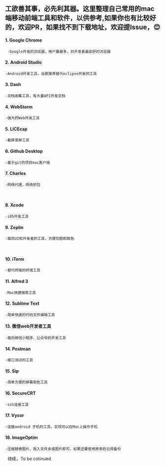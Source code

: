 
## 工欲善其事，必先利其器。这里整理自己常用的mac端移动前端工具和软件，以供参考,如果你也有比较好的，欢迎PR，如果找不到下载地址，欢迎提Issue，😊

#### 1. Google Chrome 

     -Google开发的浏览器，用户量最多，对开发者最友好的浏览器
   
#### 2. Android Studio

    -Android开发工具，谷歌推荐替代eclipse开发的工具
   
#### 3. Dash

    -文档收集工具，有大量API开发文档
   
#### 4. WebStorm

    -强大的Web开发工具
   
#### 5. LICEcap

    -截屏录屏工具
   
#### 6. Github Desktop

    -基于git的项目mac客户端
   
#### 7. Charles

    -网络代理，网络抓包
   
#### 8. Xcode

    -iOS开发工具
   
#### 9. Zeplin

    -面向UI和开发者的工具，方便切图和取色
   
#### 10. iTerm


    -替代终端的终端工具
   
#### 11. Alfred 3


    -Mac快捷搜索工具
   
#### 12. Sublime Text


    -简单快速的代码文件编辑工具

#### 13. 微信web开发者工具


    -面向微信小程序、公众号的开发工具
   
#### 14. Postman


    -接口测试的工具
   
#### 15. Sip

    -简单方便的屏幕取色工具
   
#### 16. SecureCRT

    -ssh连接工具
   
#### 17. Vysor

    -连接android 手机的工具，实现可以在Mac上操作手机
  
#### 18. ImageOptim

    -压缩替换图片，拖入文件夹或图片即可，如果还要使用原来的记得备份

   
待续，To be cotinued.
   
